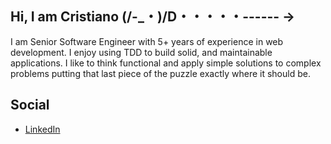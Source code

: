 ## Hi, I am Cristiano (/-_・)/D・・・・・------ →

I am Senior Software Engineer with 5+ years of experience in web development. I enjoy using TDD to build solid, and maintainable applications. I like to think functional and apply simple solutions to complex problems putting that last piece of the puzzle exactly where it should be. 

## Social

- [LinkedIn](https://www.linkedin.com/in/ccarvalho-dev/)
